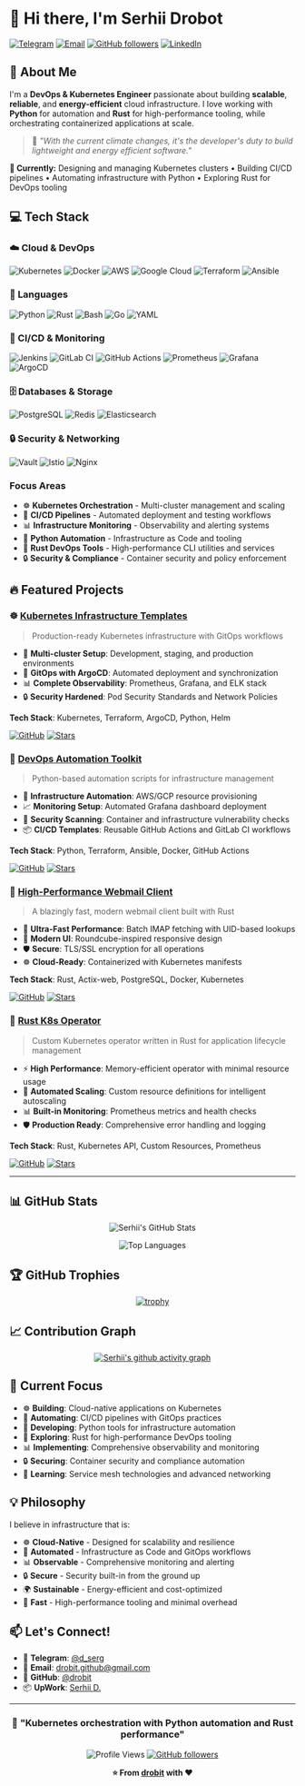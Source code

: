 # 👋 Hi there, I'm Serhii Drobot

[![Telegram](https://img.shields.io/badge/Telegram-@d_serg-blue?style=flat&logo=telegram)](https://t.me/d_serg)
[![Email](https://img.shields.io/badge/Email-drobit.github@gmail.com-red?style=flat&logo=gmail)](mailto:drobit.github@gmail.com)
[![GitHub followers](https://img.shields.io/github/followers/drobit?label=Follow&style=social)](https://github.com/drobit)
[![LinkedIn](https://img.shields.io/badge/LinkedIn-Connect-blue?style=flat&logo=linkedin)](https://linkedin.com/in/serhii-drobot)

## 🚀 About Me

I'm a **DevOps & Kubernetes Engineer** passionate about building **scalable**, **reliable**, and **energy-efficient** cloud infrastructure. I love working with **Python** for automation and **Rust** for high-performance tooling, while orchestrating containerized applications at scale.

> 🌱 *"With the current climate changes, it's the developer's duty to build lightweight and energy efficient software."*

**🔧 Currently:** Designing and managing Kubernetes clusters • Building CI/CD pipelines • Automating infrastructure with Python • Exploring Rust for DevOps tooling

## 💻 Tech Stack

### ☁️ Cloud & DevOps
![Kubernetes](https://img.shields.io/badge/Kubernetes-326CE5?style=for-the-badge&logo=kubernetes&logoColor=white)
![Docker](https://img.shields.io/badge/Docker-2496ED?style=for-the-badge&logo=docker&logoColor=white)
![AWS](https://img.shields.io/badge/AWS-232F3E?style=for-the-badge&logo=amazon-aws&logoColor=white)
![Google Cloud](https://img.shields.io/badge/Google_Cloud-4285F4?style=for-the-badge&logo=google-cloud&logoColor=white)
![Terraform](https://img.shields.io/badge/Terraform-623CE4?style=for-the-badge&logo=terraform&logoColor=white)
![Ansible](https://img.shields.io/badge/Ansible-EE0000?style=for-the-badge&logo=ansible&logoColor=white)

### 🐍 Languages
![Python](https://img.shields.io/badge/Python-3776AB?style=for-the-badge&logo=python&logoColor=white)
![Rust](https://img.shields.io/badge/Rust-000000?style=for-the-badge&logo=rust&logoColor=white)
![Bash](https://img.shields.io/badge/Bash-4EAA25?style=for-the-badge&logo=gnu-bash&logoColor=white)
![Go](https://img.shields.io/badge/Go-00ADD8?style=for-the-badge&logo=go&logoColor=white)
![YAML](https://img.shields.io/badge/YAML-CB171E?style=for-the-badge&logo=yaml&logoColor=white)

### 🔧 CI/CD & Monitoring
![Jenkins](https://img.shields.io/badge/Jenkins-D24939?style=for-the-badge&logo=jenkins&logoColor=white)
![GitLab CI](https://img.shields.io/badge/GitLab_CI-FC6D26?style=for-the-badge&logo=gitlab&logoColor=white)
![GitHub Actions](https://img.shields.io/badge/GitHub_Actions-2088FF?style=for-the-badge&logo=github-actions&logoColor=white)
![Prometheus](https://img.shields.io/badge/Prometheus-E6522C?style=for-the-badge&logo=prometheus&logoColor=white)
![Grafana](https://img.shields.io/badge/Grafana-F46800?style=for-the-badge&logo=grafana&logoColor=white)
![ArgoCD](https://img.shields.io/badge/ArgoCD-EF7B4D?style=for-the-badge&logo=argo&logoColor=white)

### 🗄️ Databases & Storage
![PostgreSQL](https://img.shields.io/badge/PostgreSQL-316192?style=for-the-badge&logo=postgresql&logoColor=white)
![Redis](https://img.shields.io/badge/Redis-DC382D?style=for-the-badge&logo=redis&logoColor=white)
![Elasticsearch](https://img.shields.io/badge/Elasticsearch-005571?style=for-the-badge&logo=elasticsearch&logoColor=white)

### 🔒 Security & Networking
![Vault](https://img.shields.io/badge/Vault-FFEC6E?style=for-the-badge&logo=vault&logoColor=black)
![Istio](https://img.shields.io/badge/Istio-466BB0?style=for-the-badge&logo=istio&logoColor=white)
![Nginx](https://img.shields.io/badge/Nginx-009639?style=for-the-badge&logo=nginx&logoColor=white)

### Focus Areas
- ☸️ **Kubernetes Orchestration** - Multi-cluster management and scaling
- 🔄 **CI/CD Pipelines** - Automated deployment and testing workflows
- 📊 **Infrastructure Monitoring** - Observability and alerting systems
- 🐍 **Python Automation** - Infrastructure as Code and tooling
- 🦀 **Rust DevOps Tools** - High-performance CLI utilities and services
- 🔒 **Security & Compliance** - Container security and policy enforcement

## 🔥 Featured Projects

### ☸️ [Kubernetes Infrastructure Templates](https://github.com/drobit/k8s-infrastructure)
> Production-ready Kubernetes infrastructure with GitOps workflows

- 🚀 **Multi-cluster Setup**: Development, staging, and production environments
- 🔄 **GitOps with ArgoCD**: Automated deployment and synchronization
- 📊 **Complete Observability**: Prometheus, Grafana, and ELK stack
- 🔒 **Security Hardened**: Pod Security Standards and Network Policies

**Tech Stack**: Kubernetes, Terraform, ArgoCD, Python, Helm

[![GitHub](https://img.shields.io/badge/GitHub-View_Code-black?style=flat&logo=github)](https://github.com/drobit/k8s-infrastructure)
[![Stars](https://img.shields.io/github/stars/drobit/k8s-infrastructure?style=social)](https://github.com/drobit/k8s-infrastructure/stargazers)

### 🐍 [DevOps Automation Toolkit](https://github.com/drobit/devops-toolkit)
> Python-based automation scripts for infrastructure management

- 🔧 **Infrastructure Automation**: AWS/GCP resource provisioning
- 📈 **Monitoring Setup**: Automated Grafana dashboard deployment
- 🔐 **Security Scanning**: Container and infrastructure vulnerability checks
- 📦 **CI/CD Templates**: Reusable GitHub Actions and GitLab CI workflows

**Tech Stack**: Python, Terraform, Ansible, Docker, GitHub Actions

[![GitHub](https://img.shields.io/badge/GitHub-View_Code-black?style=flat&logo=github)](https://github.com/drobit/devops-toolkit)
[![Stars](https://img.shields.io/github/stars/drobit/devops-toolkit?style=social)](https://github.com/drobit/devops-toolkit/stargazers)

### 📧 [High-Performance Webmail Client](https://github.com/drobit/webmail)
> A blazingly fast, modern webmail client built with Rust

- 🚀 **Ultra-Fast Performance**: Batch IMAP fetching with UID-based lookups
- 🎨 **Modern UI**: Roundcube-inspired responsive design
- 🛡️ **Secure**: TLS/SSL encryption for all operations
- ☸️ **Cloud-Ready**: Containerized with Kubernetes manifests

**Tech Stack**: Rust, Actix-web, PostgreSQL, Docker, Kubernetes

[![GitHub](https://img.shields.io/badge/GitHub-View_Code-black?style=flat&logo=github)](https://github.com/drobit/webmail)
[![Stars](https://img.shields.io/github/stars/drobit/webmail?style=social)](https://github.com/drobit/webmail/stargazers)

### 🦀 [Rust K8s Operator](https://github.com/drobit/rust-k8s-operator)
> Custom Kubernetes operator written in Rust for application lifecycle management

- ⚡ **High Performance**: Memory-efficient operator with minimal resource usage
- 🔄 **Automated Scaling**: Custom resource definitions for intelligent autoscaling
- 📊 **Built-in Monitoring**: Prometheus metrics and health checks
- 🛡️ **Production Ready**: Comprehensive error handling and logging

**Tech Stack**: Rust, Kubernetes API, Custom Resources, Prometheus

[![GitHub](https://img.shields.io/badge/GitHub-View_Code-black?style=flat&logo=github)](https://github.com/drobit/rust-k8s-operator)
[![Stars](https://img.shields.io/github/stars/drobit/rust-k8s-operator?style=social)](https://github.com/drobit/rust-k8s-operator/stargazers)

---

## 📊 GitHub Stats

<div align="center">

![Serhii's GitHub Stats](https://github-readme-stats.vercel.app/api?username=drobit&show_icons=true&theme=tokyonight&hide_border=true&count_private=true)

![Top Languages](https://github-readme-stats.vercel.app/api/top-langs/?username=drobit&layout=compact&theme=tokyonight&hide_border=true)

</div>

## 🏆 GitHub Trophies

<div align="center">

[![trophy](https://github-profile-trophy.vercel.app/?username=drobit&theme=onedark&no-frame=true&no-bg=true&row=1&column=7)](https://github.com/ryo-ma/github-profile-trophy)

</div>

## 📈 Contribution Graph

<div align="center">

[![Serhii's github activity graph](https://github-readme-activity-graph.vercel.app/graph?username=drobit&theme=tokyo-night&hide_border=true)](https://github.com/ashutosh00710/github-readme-activity-graph)

</div>

## 🌟 Current Focus

- ☸️ **Building**: Cloud-native applications on Kubernetes
- 🔄 **Automating**: CI/CD pipelines with GitOps practices
- 🐍 **Developing**: Python tools for infrastructure automation
- 🦀 **Exploring**: Rust for high-performance DevOps tooling
- 📊 **Implementing**: Comprehensive observability and monitoring
- 🔒 **Securing**: Container security and compliance automation
- 🌱 **Learning**: Service mesh technologies and advanced networking

## 💡 Philosophy

I believe in infrastructure that is:
- ☸️ **Cloud-Native** - Designed for scalability and resilience
- 🔄 **Automated** - Infrastructure as Code and GitOps workflows
- 📊 **Observable** - Comprehensive monitoring and alerting
- 🔒 **Secure** - Security built-in from the ground up
- 🌍 **Sustainable** - Energy-efficient and cost-optimized
- 🚀 **Fast** - High-performance tooling and minimal overhead

## 📫 Let's Connect!

- 💬 **Telegram**: [@d_serg](https://t.me/d_serg)
- 📧 **Email**: [drobit.github@gmail.com](mailto:drobit.github@gmail.com)
- 🐙 **GitHub**: [@drobit](https://github.com/drobit)
- 📦 **UpWork**: [Serhii D.](https://www.upwork.com/freelancers/serhiidrobot)

---

<div align="center">

### 🎯 "Kubernetes orchestration with Python automation and Rust performance"

![Profile Views](https://komarev.com/ghpvc/?username=drobit&color=brightgreen&style=flat)
[![GitHub followers](https://img.shields.io/github/followers/drobit?style=social)](https://github.com/drobit)

**⭐ From [drobit](https://github.com/drobit) with ❤️**

</div>
